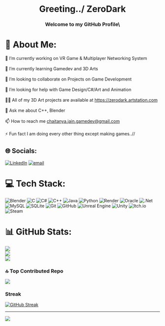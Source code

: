 <h1 align="center">Greeting../ ZeroDark</h1>
<h3 align="center">Welcome to my GitHub Profile\</h3>

# 💫 About Me:
🔭 I’m currently working on VR Game & Multiplayer Networking System<br><br>🌱 I’m currently learning Gamedev and 3D Arts<br><br>👯 I’m looking to collaborate on Projects on Game Development<br><br>🤝 I’m looking for help with Game Design/C#/Art and Animation<br><br>👨‍💻 All of my 3D Art projects are available at https://zerodark.artstation.com<br><br>💬 Ask me about C++, Blender<br><br>📫 How to reach me chaitanya.jain.gamedev@gmail.com<br><br>⚡ Fun fact I am doing every other thing except making games..//


## 🌐 Socials:
[![LinkedIn](https://img.shields.io/badge/LinkedIn-%230077B5.svg?logo=linkedin&logoColor=white)](https://www.linkedin.com/in/chaitanya-jain-zerodark) [![email](https://img.shields.io/badge/Email-D14836?logo=gmail&logoColor=white)](mailto:chaitanya.jain.gamedev@gmail.com) 

# 💻 Tech Stack:
![Blender](https://img.shields.io/badge/blender-%23F5792A.svg?style=for-the-badge&logo=blender&logoColor=white) ![C](https://img.shields.io/badge/c-%2300599C.svg?style=for-the-badge&logo=c&logoColor=white) ![C#](https://img.shields.io/badge/c%23-%23239120.svg?style=for-the-badge&logo=csharp&logoColor=white) ![C++](https://img.shields.io/badge/c++-%2300599C.svg?style=for-the-badge&logo=c%2B%2B&logoColor=white) ![Java](https://img.shields.io/badge/java-%23ED8B00.svg?style=for-the-badge&logo=openjdk&logoColor=white) ![Python](https://img.shields.io/badge/python-3670A0?style=for-the-badge&logo=python&logoColor=ffdd54) ![Render](https://img.shields.io/badge/Render-%46E3B7.svg?style=for-the-badge&logo=render&logoColor=white) ![Oracle](https://img.shields.io/badge/Oracle-F80000?style=for-the-badge&logo=oracle&logoColor=white) ![.Net](https://img.shields.io/badge/.NET-5C2D91?style=for-the-badge&logo=.net&logoColor=white) ![MySQL](https://img.shields.io/badge/mysql-4479A1.svg?style=for-the-badge&logo=mysql&logoColor=white) ![SQLite](https://img.shields.io/badge/sqlite-%2307405e.svg?style=for-the-badge&logo=sqlite&logoColor=white) ![Git](https://img.shields.io/badge/git-%23F05033.svg?style=for-the-badge&logo=git&logoColor=white) ![GitHub](https://img.shields.io/badge/github-%23121011.svg?style=for-the-badge&logo=github&logoColor=white) ![Unreal Engine](https://img.shields.io/badge/unrealengine-%23313131.svg?style=for-the-badge&logo=unrealengine&logoColor=white) ![Unity](https://img.shields.io/badge/unity-%23000000.svg?style=for-the-badge&logo=unity&logoColor=white) ![Itch.io](https://img.shields.io/badge/Itch-%23FF0B34.svg?style=for-the-badge&logo=Itch.io&logoColor=white) ![Steam](https://img.shields.io/badge/steam-%23000000.svg?style=for-the-badge&logo=steam&logoColor=white)
# 📊 GitHub Stats:
![](https://github-readme-stats.vercel.app/api?username=ZeroDark-0&theme=midnight-purple&hide_border=false&include_all_commits=false&count_private=false)<br/>
![](https://github-readme-streak-stats.herokuapp.com/?user=ZeroDark-0&theme=midnight-purple&hide_border=false)<br/>
![](https://github-readme-stats.vercel.app/api/top-langs/?username=ZeroDark-0&theme=midnight-purple&hide_border=false&include_all_commits=false&count_private=false&layout=compact)

### 🔝 Top Contributed Repo
![](https://github-contributor-stats.vercel.app/api?username=ZeroDark-0&limit=5&theme=midnight-purple&combine_all_yearly_contributions=true)

### Streak

[![GitHub Streak](https://streak-stats.demolab.com?user=ZeroDark-0&theme=violet-punch&border_radius=4.8)](https://git.io/streak-stats)

---
[![](https://visitcount.itsvg.in/api?id=ZeroDark-0&icon=3&color=1)](https://visitcount.itsvg.in)



<!-- Proudly created with GPRM ( https://gprm.itsvg.in ) -->
